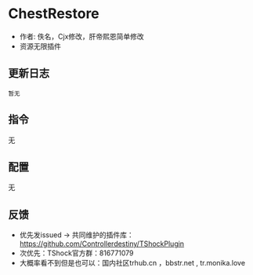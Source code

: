 # ChestRestore

- 作者: 佚名，Cjx修改，肝帝熙恩简单修改
- 资源无限插件

## 更新日志

```
暂无
```

## 指令

无

## 配置

无

## 反馈
- 优先发issued -> 共同维护的插件库：https://github.com/Controllerdestiny/TShockPlugin
- 次优先：TShock官方群：816771079
- 大概率看不到但是也可以：国内社区trhub.cn ，bbstr.net , tr.monika.love
